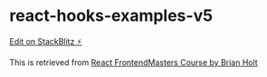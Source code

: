 # react-hooks-examples-v5

[Edit on StackBlitz ⚡️](https://stackblitz.com/edit/ir5)

This is retrieved from [React FrontendMasters Course by Brian Holt](https://react-v8.holt.courses/)
